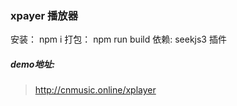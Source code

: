 ### xpayer 播放器

安装： npm i
打包： npm run build
依赖: seekjs3 插件

##### demo地址:
> http://cnmusic.online/xplayer